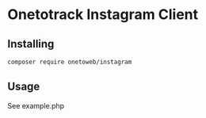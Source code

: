 # Onetotrack Instagram Client

## Installing 

```bash
composer require onetoweb/instagram
```

## Usage

See example.php
